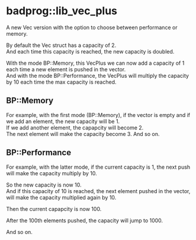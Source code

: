 # badprog::lib_vec_plus

A new Vec version with the option to choose between performance or memory.

By default the Vec struct has a capacity of 2.  
And each time this capacity is reached, the new capacity is doubled.

With the mode BP::Memory, this VecPlus we can now add a capacity of 1 each time a new element is pushed in the vector.  
And with the mode BP::Performance, the VecPlus will multiply the capacity by 10 each time the max capacity is reached.

## BP::Memory
For example, with the first mode (BP::Memory), if the vector is empty and if we add an element, the new capacity will be 1.  
If we add another element, the capapcity will become 2.  
The next element will make the capacity become 3.
And so on.


## BP::Performance
For example, with the latter mode, if the current capacity is 1, the next push will make the capacity multiply by 10.  

So the new capacity is now 10.  
And if this capacity of 10 is reached, the next element pushed in the vector, will make the capacity multiplied again by 10.  

Then the current capapcity is now 100.  

After the 100th elements pushed, the capacity will jump to 1000.  

And so on.

